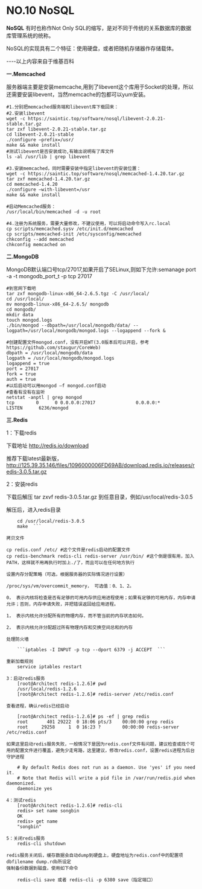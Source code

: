 # NO.10 NoSQL

**NoSQL**
有时也称作Not Only SQL的缩写，是对不同于传统的关系数据库的数据库管理系统的统称。

NoSQL的实现具有二个特征：使用硬盘，或者把随机存储器作存储载体。

----以上内容来自于维基百科

**一.Memcached**

服务器端主要是安装memcache,用到了libevent这个库用于Socket的处理，所以还需要安装libevent，当然memcache的包都可以yum安装。
```
#1.分别把memcached服务端和libevent库下载回来：
#2.安装libevent
wget -c https://saintic.top/software/nosql/libevent-2.0.21-stable.tar.gz
tar zxf libevent-2.0.21-stable.tar.gz
cd libevent-2.0.21-stable
./configure –prefix=/usr/
make && make install
#测试libevent是否安装成功,有输出说明有了库文件
ls -al /usr/lib | grep libevent

#3.安装memcached，同时需要安装中指定libevent的安装位置：
wget -c https://saintic.top/software/nosql/memcached-1.4.20.tar.gz
tar zxf memcached-1.4.20.tar.gz
cd memcached-1.4.20
./configure –with-libevent=/usr
make && make install

#启动Memcached服务：
/usr/local/bin/memcached -d -u root

#4.注册为系统服务，需要大量修改，不建议使用，可以将启动命令写入rc.local
cp scripts/memcached.sysv /etc/init.d/memcached
cp scripts/memcached-init /etc/sysconfig/memcached
chkconfig --add memcached
chkconfig memcached on
```

**二.MongoDB**

MongoDB默认端口号tcp/27017,如果开启了SELinux,则如下允许:semanage port -a -t mongodb_port_t -p tcp 27017
```
#到官网下载吧
tar zxf mongodb-linux-x86_64-2.6.5.tgz -C /usr/local/
cd /usr/local/
mv mongodb-linux-x86_64-2.6.5/ mongodb
cd mongodb/
mkdir data
touch mongod.logs
./bin/mongod --dbpath=/usr/local/mongodb/data/ --logpath=/usr/local/mongodb/mongod.logs --logappend --fork &

#创建配置文件mongod.conf，没有开启WT(3.0版本后可以开启，参考https://github.com/staugur/CoreWeb)
dbpath = /usr/local/mongodb/data
logpath = /usr/local/mongodb/mongod.logs
logappend = true
port = 27017
fork = true
auth = true
#以后启动可以用mongod –f mongod.conf启动
#查看有没有在监听
netstat -anptl | grep mongod
tcp        0      0 0.0.0.0:27017               0.0.0.0:*                   LISTEN      6236/mongod
```

**三.Redis**

1：下载redis

下载地址 http://redis.io/download

推荐下载latest最新版，http://125.39.35.146/files/1096000006FD69AB/download.redis.io/releases/redis-3.0.5.tar.gz

2：安装redis

下载后解压 tar zxvf redis-3.0.5.tar.gz 到任意目录，例如/usr/local/redis-3.0.5

解压后，进入redis目录
```
    cd /usr/local/redis-3.0.5
    make  ```

拷贝文件

cp redis.conf /etc/ #这个文件是redis启动的配置文件
cp redis-benchmark redis-cli redis-server /usr/bin/ #这个倒是很有用，加入PATH，这样就不用再执行时加上./了，而且可以在任何地方执行

设置内存分配策略（可选，根据服务器的实际情况进行设置）

/proc/sys/vm/overcommit_memory， 可选值：0、1、2。

0， 表示内核将检查是否有足够的可用内存供应用进程使用；如果有足够的可用内存，内存申请允许；否则，内存申请失败，并把错误返回给应用进程。

1， 表示内核允许分配所有的物理内存，而不管当前的内存状态如何。

2， 表示内核允许分配超过所有物理内存和交换空间总和的内存

处理防火墙

    ```iptables -I INPUT -p tcp --dport 6379 -j ACCEPT  ```

重新加载规则
    service iptables restart   

3：启动redis服务
    [root@Architect redis-1.2.6]# pwd  
    /usr/local/redis-1.2.6  
    [root@Architect redis-1.2.6]# redis-server /etc/redis.conf  

查看进程，确认redis已经启动

    [root@Architect redis-1.2.6]# ps -ef | grep redis  
    root       401 29222  0 18:06 pts/3    00:00:00 grep redis  
    root     29258     1  0 16:23 ?        00:00:00 redis-server /etc/redis.conf  

如果这里启动redis服务失败，一般情况下是因为redis.conf文件有问题，建议检查或找个可用的配置文件进行覆盖，避免少走弯路，这里建议，修改redis.conf，设置redis进程为后台守护进程

    # By default Redis does not run as a daemon. Use 'yes' if you need it.  
    # Note that Redis will write a pid file in /var/run/redis.pid when daemonized.  
    daemonize yes  

4：测试redis
    [root@Architect redis-1.2.6]# redis-cli  
    redis> set name songbin  
    OK  
    redis> get name   
    "songbin"  

5：关闭redis服务
    redis-cli shutdown  

redis服务关闭后，缓存数据会自动dump到硬盘上，硬盘地址为redis.conf中的配置项dbfilename dump.rdb所设定
强制备份数据到磁盘，使用如下命令

    redis-cli save 或者 redis-cli -p 6380 save（指定端口）


